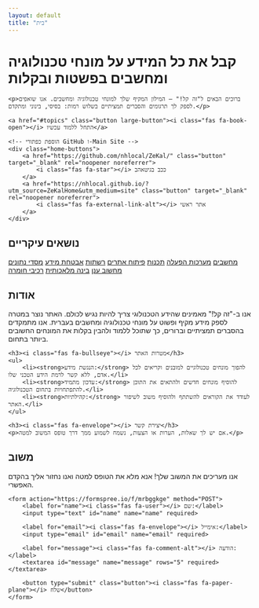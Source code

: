 ```yaml
---
layout: default
title: "בית"
---
```


<div class="first-section">
    <h1>קבל את כל המידע על מונחי טכנולוגיה ומחשבים בפשטות ובקלות</h1>

    <p>ברוכים הבאים ל"זה קל!" – המילון המקיף שלך למונחי טכנולוגיה ומחשבים. אנו שואפים לספק לך תרגומים והסברים תמציתיים בשלוש רמות: בסיסי, בינוני ומתקדם.</p>

    <a href="#topics" class="button large-button"><i class="fas fa-book-open"></i> התחל ללמוד עכשיו</a>
    
    <!-- הוספת כפתורי GitHub ו-Main Site -->
    <div class="home-buttons">
        <a href="https://github.com/nhlocal/ZeKal/" class="button" target="_blank" rel="noopener noreferrer">
            <i class="fas fa-star"></i> ככב בגיטאהב
        </a>
        <a href="https://nhlocal.github.io/?utm_source=ZeKalHome&utm_medium=site" class="button" target="_blank" rel="noopener noreferrer">
            <i class="fas fa-external-link-alt"></i> אתר ראשי
        </a>
    </div>
</div>

## <a id="topics"></a><i class="fas fa-th-large"></i> נושאים עיקריים

<div class="topics-grid">
    <a href="{{ '/topics/computers.html' | relative_url }}" class="button"><i class="fas fa-laptop"></i> מחשבים</a>
    <a href="{{ '/topics/operating-systems.html' | relative_url }}" class="button"><i class="fas fa-desktop"></i> מערכות הפעלה</a>
    <a href="{{ '/topics/programming-languages.html' | relative_url }}" class="button"><i class="fas fa-code"></i> תכנות</a>
    <a href="{{ '/topics/web-development.html' | relative_url }}" class="button"><i class="fas fa-globe"></i> פיתוח אתרים</a>
    <a href="{{ '/topics/networking.html' | relative_url }}" class="button"><i class="fas fa-network-wired"></i> רשתות</a>
    <a href="{{ '/topics/cybersecurity.html' | relative_url }}" class="button"><i class="fas fa-shield-alt"></i> אבטחת מידע</a>
    <a href="{{ '/topics/databases.html' | relative_url }}" class="button"><i class="fas fa-database"></i> מסדי נתונים</a>
    <a href="{{ '/topics/cloud-computing.html' | relative_url }}" class="button"><i class="fas fa-cloud"></i> מחשוב ענן</a>
    <a href="{{ '/topics/artificial-intelligence.html' | relative_url }}" class="button"><i class="fas fa-robot"></i> בינה מלאכותית</a>
    <a href="{{ '/topics/hardware-components.html' | relative_url }}" class="button"><i class="fas fa-microchip"></i> רכיבי חומרה</a>
</div>


## <a id="about"></a><i class="fas fa-info-circle"></i> אודות

<div class="section">
    <p>אנו ב-"זה קל!" מאמינים שהידע הטכנולוגי צריך להיות נגיש לכולם. האתר נוצר במטרה לספק מידע מקיף ופשוט על מונחי טכנולוגיה ומחשבים בעברית. אנו מתמקדים בהסברים תמציתיים וברורים, כך שתוכל ללמוד ולהבין בקלות את המונחים החשובים ביותר בתחום.</p>

    <h3><i class="fas fa-bullseye"></i> מטרות האתר</h3>
    <ul>
        <li><strong>הנגשת מידע:</strong> להפוך מונחים טכנולוגיים למובנים וקריאים לכל אדם, ללא קשר לרמת הידע הטכני שלו.</li>
        <li><strong>עדכון מתמיד:</strong> להוסיף מונחים חדשים ולהתאים את התוכן להתפתחויות בתחום הטכנולוגיה.</li>
        <li><strong>קהילתיות:</strong> לעודד את הקוראים להשתתף ולהוסיף משוב לשיפור האתר.</li>
    </ul>

    <h3><i class="fas fa-envelope"></i> יצירת קשר</h3>
    <p>אם יש לך שאלות, הערות או הצעות, נשמח לשמוע ממך דרך טופס המשוב למטה.</p>
</div>

## <a id="feedback"></a><i class="fas fa-comment"></i> משוב

<div class="section">
    אנו מעריכים את המשוב שלך! אנא מלא את הטופס למטה ואנו נחזור אליך בהקדם האפשרי.

    <form action="https://formspree.io/f/mrbggkge" method="POST">
        <label for="name"><i class="fas fa-user"></i> שם:</label>
        <input type="text" id="name" name="name" required>

        <label for="email"><i class="fas fa-envelope"></i> אימייל:</label>
        <input type="email" id="email" name="email" required>

        <label for="message"><i class="fas fa-comment-alt"></i> הודעה:</label>
        <textarea id="message" name="message" rows="5" required></textarea>

        <button type="submit" class="button"><i class="fas fa-paper-plane"></i> שלח</button>
    </form>
</div>
